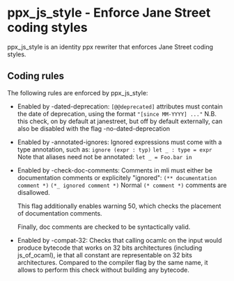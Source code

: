 ppx_js_style - Enforce Jane Street coding styles
================================================

ppx\_js\_style is an identity ppx rewriter that enforces Jane Street
coding styles.

Coding rules
------------

The following rules are enforced by ppx\_js\_style:

- Enabled by -dated-deprecation:
  `[@@deprecated]` attributes must contain the date of deprecation,
  using the format `"[since MM-YYYY] ..."`
  N.B. this check, on by default at janestreet, but off by default externally,
  can also be disabled with the flag -no-dated-deprecation

- Enabled by -annotated-ignores:
  Ignored expressions must come with a type annotation, such as:
    `ignore (expr : typ)`
    `let _ : type = expr`
  Note that aliases need not be annotated:
    `let _ = Foo.bar in`

- Enabled by -check-doc-comments:
  Comments in mli must either be documentation comments or explicitely
  "ignored":
    `(** documentation comment *)`
    `(*_ ignored comment *)`
  Normal `(* comment *)` comments are disallowed.

  This flag additionally enables warning 50, which checks the placement
  of documentation comments.

  Finally, doc comments are checked to be syntactically valid.

- Enabled by -compat-32:
  Checks that calling ocamlc on the input would produce bytecode that
  works on 32 bits architectures (including js\_of\_ocaml), ie that
  all constant are representable on 32 bits architectures. Compared to
  the compiler flag by the same name, it allows to perform this check
  without building any bytecode.
